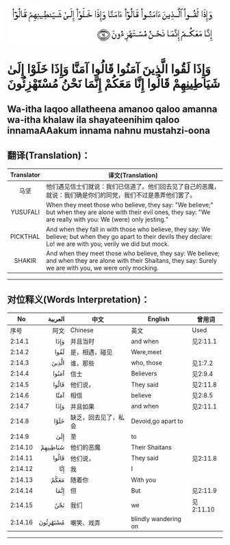 ![002:014](images/002_014.gif)

#  وَإِذَا لَقُوا الَّذِينَ آمَنُوا قَالُوا آمَنَّا وَإِذَا خَلَوْا إِلَىٰ شَيَاطِينِهِمْ قَالُوا إِنَّا مَعَكُمْ إِنَّمَا نَحْنُ مُسْتَهْزِئُونَ 

## Wa-itha laqoo allatheena amanoo qaloo amanna wa-itha khalaw ila shayateenihim qaloo innamaAAakum innama nahnu mustahzi-oona

## 翻译(Translation)：

| Translator | 译文(Translation)                                            |
|:----------:| ------------------------------------------------------------ |
| 马坚       | 他们遇见信士们就说：我们已信道了。他们回去见了自己的恶魔，就说：我们确是你们的同党，我们不过是愚弄他们罢了。 |
| YUSUFALI   | When they meet those who believe, they say: "We believe;" but when they are alone with their evil ones, they say: "We are really with you: We (were) only jesting." |
| PICKTHAL   | And when they fall in with those who believe, they say: We believe; but when they go apart to their devils they declare: Lo! we are with you; verily we did but mock. |
| SHAKIR     | And when they meet those who believe, they say: We believe; and when they are alone with their Shaitans, they say: Surely we are with you, we were only mocking. |

---

## 对位释义(Words Interpretation)：

| No      |  العربية | 中文                 | English              | 曾用词    |
| ------- | -------: | -------------------- | -------------------- | --------- |
| 序号    |     阿文 | Chinese              | 英文                 | Used      |
| 2:14.1  |     وَإِذَا | 并且当时             | and when             | 见2:11.1  |
| 2:14.2  |     لَقُوا | 是，相遇，碰见       | Were,meet            |           |
| 2:14.3  |    الَّذِينَ | 谁，那些             | who, those           | 见1:7.2   |
| 2:14.4  |    آمَنُوا | 信士                 | Believers            | 见2:9.4   |
| 2:14.5  |    قَالُوا | 他们说，             | They said            | 见2:11.8  |
| 2:14.6  |     آمَنَّا | 相信                 | believe              | 见2:8.5   |
| 2:14.7  |     وَإِذَا | 并且如果             | and when             | 见2:11.1  |
| 2:14.8  |     خَلَوْا | 缺乏，回去见了，私会 | Devoid,go apart to   |           |
| 2:14.9  |      إِلَىٰ | 至                   | to                   |           |
| 2:14.10 | شَيَاطِينِهِمْ | 他们的恶魔           | Their Shaitans       |           |
| 2:14.11 |    قَالُوا | 他们说，             | They said            | 见2:11.8  |
| 2:14.12 |      إِنَّا | 我                   | I                    |           |
| 2:14.13 |     مَعَكُمْ | 随着你               | With you             |           |
| 2:14.14 |     إِنَّمَا | 但                   | But                  | 见2:11.9  |
| 2:14.15 |      نَحْنُ | 我们                 | we                   | 见2:11.10 |
| 2:14.16 | مُسْتَهْزِئُونَ | 嘲笑、戏弄           | blindly wandering on |           |

---
